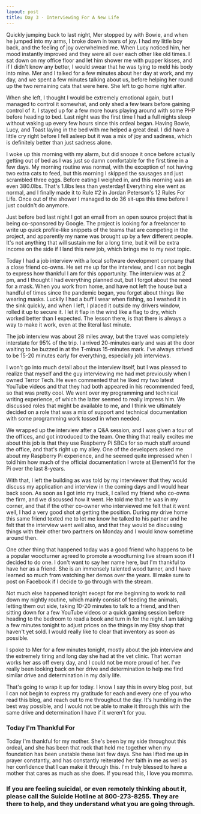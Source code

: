 ```yaml
---
layout: post
title: Day 3 - Interviewing For A New Life
---
```



Quickly jumping back to last night, Mer stopped by with Bowie, and when he jumped into my arms, I broke down in tears of joy. I had my little boy back, and the feeling of joy overwhelmed me. When Lucy noticed him, her mood instantly improved and they were all over each other like old times. I sat down on my office floor and let him shower me with pupper kisses, and if I didn't know any better, I would swear that he was tying to meld his body into mine.  Mer and I talked for a few minutes about her day at work, and my day, and we spent a few minutes talking about us, before helping her round up the two remaining cats that were here. She left to go home right after.  

When she left, I thought I would be extremely emotional again, but I managed to control it somewhat, and only shed a few tears before gaining control of it.  I stayed up for a few more hours playing around with some PHP before heading to bed. Last night was the first time I had a full nights sleep without waking up every few hours since this ordeal began. Having Bowie, Lucy, and Toast laying in the bed with me helped a great deal. I did have a little cry right before I fell asleep but it was a mix of joy and sadness, which is definitely better than just sadness alone. 

I woke up this morning with my alarm, but did snooze it once before actually getting out of bed as I was just so damn comfortable for the first time in a few days. My morning routine was normal, with the exception of not having two extra cats to feed, but this morning I skipped the sausages and just scrambled three eggs. Before eating I weighed in, and this morning was an even 380.0lbs. That's 1.8bs less than yesterday! Everything else went as normal, and I finally made it to Rule #2 in Jordan Peterson's 12 Rules For Life. Once out of the shower I managed to do 36 sit-ups this time before I just couldn't do anymore. 

Just before bed last night I got an email from an open source project that is being co-sponsored by Google. The project is looking for a freelancer to write up quick profile-like snippets of the teams that are competing in the project, and apparently my name was brought up by a few different people. It's not anything that will sustain me for a long time, but it will be extra income on the side if I land this new job, which brings me to my next topic. 

Today I had a job interview with a local software development company that a close friend co-owns. He set me up for the interview, and I can not begin to express how thankful I am for this opportunity. The interview was at 2 pm, and I thought I had everything planned out, but I forgot about the need for a mask. When you work from home, and have not left the house but a handful of times since the pandemic began, you forget about things like wearing masks. Luckily I had a buff I wear when fishing, so I washed it in the sink quickly, and when I left, I placed it outside my drivers window, rolled it up to secure it. I let it flap in the wind like a flag to dry, which worked better than I expected. The lesson there, is that there is always a way to make it work, even at the literal last minute. 

The job interview was about 28 miles away, but the travel was completely interstate for 95% of the trip. I arrived 20-minutes early and was at the door waiting to be buzzed in at the T-minus 15-minutes mark. I've always strived to be 15-20 minutes early for everything, especially job interviews. 

I won't go into much detail about the interview itself, but I was pleased to realize that myself and the guy interviewing me had met previously when I owned Terror Tech. He even commented that he liked my two latest YouTube videos and that they had both appeared in his recommended feed, so that was pretty cool. We went over my programming and technical writing experience, of which the latter seemed to really impress him. We discussed roles that might be available to me, and I think we ultimately decided on a role that was a mix of support and technical documentation with some programming work tossed in when needed. 

We wrapped up the interview after a Q&A session, and I was given a tour of the offices, and got introduced to the team. One thing that really excites me about this job is that they use Raspberry Pi SBCs for so much stuff around the office, and that's right up my alley. One of the developers asked me about my Raspberry Pi experience, and he seemed quite impressed when I told him how much of the official documentation I wrote at Element14 for the Pi over the last 8-years.

With that, I left the building as was told by my interviewer that they would discuss my application and interview in the coming days and I would hear back soon. As soon as I got into my truck, I called my friend who co-owns the firm, and we discussed how it went. He told me that he was in my corner, and that if the other co-owner who interviewed me felt that it went well, I had a very good shot at getting the position. During my drive home this same friend texted me to let me know he talked to his partner and he felt that the interview went well also, and that they would be discussing things with their other two partners on Monday and I would know sometime around then. 

One other thing that happened today was a good friend who happens to be a popular woodturner agreed to promote a woodturning live stream soon if I decided to do one. I don't want to say her name here, but I'm thankful to have her as a friend. She is an immensely talented wood turner, and I have learned so much from watching her demos over the years. Ill make sure to post on Facebook if I decide to go through with the stream. 

Not much else happened tonight except for me beginning to work to nail down my nightly routine, which mainly consist of feeding the animals, letting them out side, taking 10-20 minutes to talk to a friend, and then sitting down for a few YouTube videos or a quick gaming session before heading to the bedroom to read a book and turn in for the night. I am taking a few minutes tonight to adjust prices on the things in my Etsy shop that haven't yet sold. I would really like to clear that inventory as soon as possible. 

I spoke to Mer for a few minutes tonight, mostly about the job interview and the extremely tiring and long day she had at the vet clinic. That woman works her ass off every day, and I could not be more proud of her. I've really been looking back on her drive and determination to help me find similar drive and determination in my daily life. 

That's going to wrap it up for today. I know I say this in every blog post, but I can not begin to express my gratitude for each and every one of you who read this blog, and reach out to me throughout the day. It's humbling in the best way possible, and I would not be able to make it through this with the same drive and determination I have if it weren't for you. 


### Today I'm Thankful For
Today I'm thankful for my mother. She's been by my side throughout this ordeal, and she has been that rock that held me together when my foundation has been unstable these last few days. She has lifted me up in prayer constantly, and has constantly reiterated her faith in me as well as her confidence that I can make it through this. I'm truly blessed to have a mother that cares as much as she does. If you read this, I love you momma. 


### If you are feeling suicidal, or even remotely thinking about it, please call the Suicide Hotline at 800-273-8255. They are there to help, and they understand what you are going through. 
